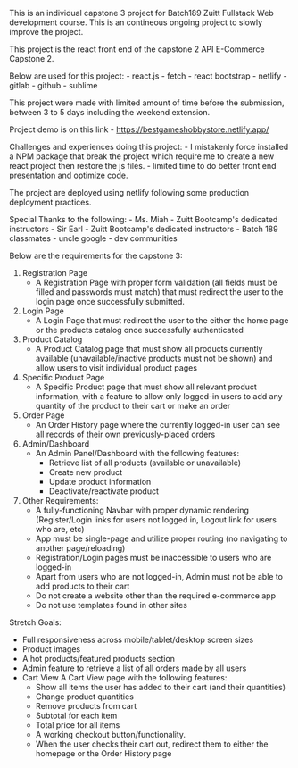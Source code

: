 This is an individual capstone 3 project for Batch189 Zuitt Fullstack Web development course. This is an contineous ongoing project to slowly improve the project.

This project is the react front end of the capstone 2 API E-Commerce Capstone 2.

Below are used for this project:
	- react.js
	- fetch
	- react bootstrap
	- netlify
	- gitlab
	- github
	- sublime
 	
This project were made with limited amount of time before the submission, between 3 to 5 days including the weekend extension. 

Project demo is on this link - https://bestgameshobbystore.netlify.app/

Challenges and experiences doing this project:
	- I mistakenly force installed a NPM package that break the project which require me to create a new react project then restore the js files.
	- limited time to do better front end presentation and optimize code.
	
The project are deployed using netlify following some production deployment practices.

Special Thanks to the following:
	- Ms. Miah - Zuitt Bootcamp's dedicated instructors
	- Sir Earl - Zuitt Bootcamp's dedicated instructors
	- Batch 189 classmates
	- uncle google
	- dev communities 

Below are the requirements for the capstone 3:
1. Registration Page 
   - A Registration Page with proper form validation (all fields must be filled and passwords must match) 
   that must redirect the user to the login page once successfully submitted.
2. Login Page
   - A Login Page that must redirect the user to the either the home page or the products catalog 
   once successfully authenticated
3. Product Catalog  
   - A Product Catalog page that must show all products currently available (unavailable/inactive products must not be shown) 
   and allow users to visit individual product pages
4. Specific Product Page
   - A Specific Product page that must show all relevant product information, with a feature to allow only logged-in users to 
   add any quantity of the product to their cart or make an order
5. Order Page
   - An Order History page where the currently logged-in user can see all records of their own previously-placed orders
6. Admin/Dashboard
   - An Admin Panel/Dashboard with the following features:
      - Retrieve list of all products (available or unavailable)
      - Create new product
      - Update product information
      - Deactivate/reactivate product
7. Other Requirements:
    - A fully-functioning Navbar with proper dynamic rendering (Register/Login links for users not logged in, 
    Logout link for users who are, etc)
    - App must be single-page and utilize proper routing (no navigating to another page/reloading)
    - Registration/Login pages must be inaccessible to users who are logged-in
    - Apart from users who are not logged-in, Admin must not be able to add products to their cart
    - Do not create a website other than the required e-commerce app
    - Do not use templates found in other sites

Stretch Goals:
  - Full responsiveness across mobile/tablet/desktop screen sizes
  - Product images
  - A hot products/featured products section
  - Admin feature to retrieve a list of all orders made by all users
  - Cart View
     A Cart View page with the following features:
      - Show all items the user has added to their cart (and their quantities)
      - Change product quantities
      - Remove products from cart
      - Subtotal for each item
      - Total price for all items
      - A working checkout button/functionality.
      - When the user checks their cart out, redirect them to either the homepage or the Order History page
   

	



